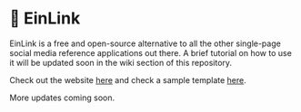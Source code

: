 # 🔗 EinLink

EinLink is a free and open-source alternative to all the other single-page social media reference applications out there. A brief tutorial on how to use it will be updated soon in the wiki section of this repository.

Check out the website [here](https://einlink.vercel.app) and check a sample template [here](https://einlink.vercel.app/template).

More updates coming soon.